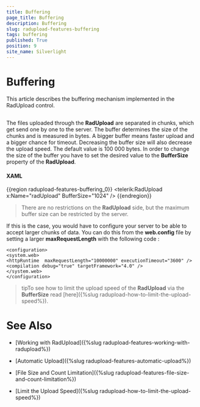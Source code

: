 ```yaml
---
title: Buffering
page_title: Buffering
description: Buffering
slug: radupload-features-buffering
tags: buffering
published: True
position: 9
site_name: Silverlight
---
```


# Buffering



This article describes the buffering mechanism implemented in the RadUpload control.

## 

The files uploaded through the __RadUpload__ are separated in chunks, which get send one by one to the server. The buffer determines the size of the chunks and is measured in bytes. A bigger buffer means faster upload and a bigger chance for timeout. Decreasing the buffer size will also decrease the upload speed. The default value is 100 000 bytes. In order to change the size of the buffer you have to set the desired value to the __BufferSize__ property of the __RadUpload__.
		

#### __XAML__

{{region radupload-features-buffering_0}}
	<telerik:RadUpload x:Name="radUpload"
	                   BufferSize="1024" />
	{{endregion}}



>There are no restrictions on the __RadUpload__ side, but the maximum buffer size can be restricted by the server.

 If this is the case, you would have to configure your server to be able to accept larger chunks of data. You can do this from the __web.config__ file by setting a larger __maxRequestLength__ with the following code :

    <configuration>
    <system.web>
    <httpRuntime  maxRequestLength="10000000" executionTimeout="3600" />
    <compilation debug="true" targetFramework="4.0" />
    </system.web>
    </configuration>
		  



>tipTo see how to limit the upload speed of the __RadUpload__ via the __BufferSize__ read [here]({%slug radupload-how-to-limit-the-upload-speed%}).
		  

# See Also

 * [Working with RadUpload]({%slug radupload-features-working-with-radupload%})

 * [Automatic Upload]({%slug radupload-features-automatic-upload%})

 * [File Size and Count Limitation]({%slug radupload-features-file-size-and-count-limitation%})

 * [Limit the Upload Speed]({%slug radupload-how-to-limit-the-upload-speed%})
